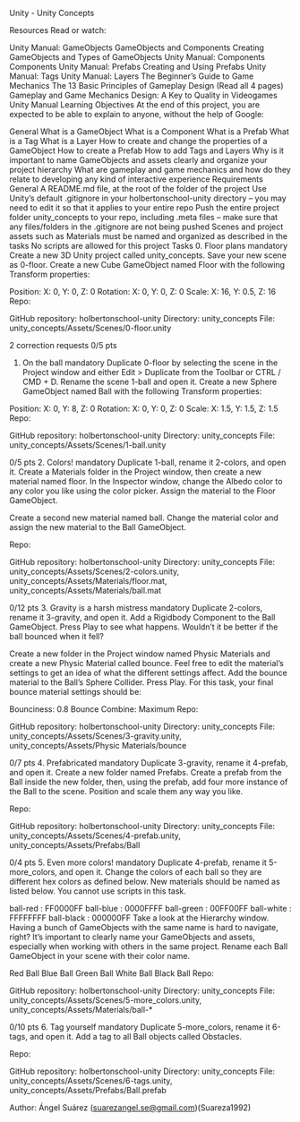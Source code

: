 Unity - Unity Concepts

Resources
Read or watch:

Unity Manual: GameObjects
GameObjects and Components
Creating GameObjects and Types of GameObjects
Unity Manual: Components
Components
Unity Manual: Prefabs
Creating and Using Prefabs
Unity Manual: Tags
Unity Manual: Layers
The Beginner’s Guide to Game Mechanics
The 13 Basic Principles of Gameplay Design (Read all 4 pages)
Gameplay and Game Mechanics Design: A Key to Quality in Videogames
Unity Manual
Learning Objectives
At the end of this project, you are expected to be able to explain to anyone, without the help of Google:

General
What is a GameObject
What is a Component
What is a Prefab
What is a Tag
What is a Layer
How to create and change the properties of a GameObject
How to create a Prefab
How to add Tags and Layers
Why is it important to name GameObjects and assets clearly and organize your project hierarchy
What are gameplay and game mechanics and how do they relate to developing any kind of interactive experience
Requirements
General
A README.md file, at the root of the folder of the project
Use Unity’s default .gitignore in your holbertonschool-unity directory – you may need to edit it so that it applies to your entire repo
Push the entire project folder unity_concepts to your repo, including .meta files – make sure that any files/folders in the .gitignore are not being pushed
Scenes and project assets such as Materials must be named and organized as described in the tasks
No scripts are allowed for this project
Tasks
0. Floor plans
mandatory
Create a new 3D Unity project called unity_concepts. Save your new scene as 0-floor. Create a new Cube GameObject named Floor with the following Transform properties:

Position: X: 0, Y: 0, Z: 0
Rotation: X: 0, Y: 0, Z: 0
Scale: X: 16, Y: 0.5, Z: 16
Repo:

GitHub repository: holbertonschool-unity
Directory: unity_concepts
File: unity_concepts/Assets/Scenes/0-floor.unity
 
2 correction requests
0/5 pts
1. On the ball
mandatory
Duplicate 0-floor by selecting the scene in the Project window and either Edit > Duplicate from the Toolbar or CTRL / CMD + D. Rename the scene 1-ball and open it. Create a new Sphere GameObject named Ball with the following Transform properties:

Position: X: 0, Y: 8, Z: 0
Rotation: X: 0, Y: 0, Z: 0
Scale: X: 1.5, Y: 1.5, Z: 1.5
Repo:

GitHub repository: holbertonschool-unity
Directory: unity_concepts
File: unity_concepts/Assets/Scenes/1-ball.unity
 
0/5 pts
2. Colors!
mandatory
Duplicate 1-ball, rename it 2-colors, and open it. Create a Materials folder in the Project window, then create a new material named floor. In the Inspector window, change the Albedo color to any color you like using the color picker. Assign the material to the Floor GameObject.

Create a second new material named ball. Change the material color and assign the new material to the Ball GameObject.

Repo:

GitHub repository: holbertonschool-unity
Directory: unity_concepts
File: unity_concepts/Assets/Scenes/2-colors.unity, unity_concepts/Assets/Materials/floor.mat, unity_concepts/Assets/Materials/ball.mat
 
0/12 pts
3. Gravity is a harsh mistress
mandatory
Duplicate 2-colors, rename it 3-gravity, and open it. Add a Rigidbody Component to the Ball GameObject. Press Play to see what happens. Wouldn’t it be better if the ball bounced when it fell?

Create a new folder in the Project window named Physic Materials and create a new Physic Material called bounce. Feel free to edit the material’s settings to get an idea of what the different settings affect. Add the bounce material to the Ball’s Sphere Collider. Press Play. For this task, your final bounce material settings should be:

Bounciness: 0.8
Bounce Combine: Maximum
Repo:

GitHub repository: holbertonschool-unity
Directory: unity_concepts
File: unity_concepts/Assets/Scenes/3-gravity.unity, unity_concepts/Assets/Physic Materials/bounce
 
0/7 pts
4. Prefabricated
mandatory
Duplicate 3-gravity, rename it 4-prefab, and open it. Create a new folder named Prefabs. Create a prefab from the Ball inside the new folder, then, using the prefab, add four more instance of the Ball to the scene. Position and scale them any way you like.

Repo:

GitHub repository: holbertonschool-unity
Directory: unity_concepts
File: unity_concepts/Assets/Scenes/4-prefab.unity, unity_concepts/Assets/Prefabs/Ball
 
0/4 pts
5. Even more colors!
mandatory
Duplicate 4-prefab, rename it 5-more_colors, and open it. Change the colors of each ball so they are different hex colors as defined below. New materials should be named as listed below. You cannot use scripts in this task.

ball-red : FF0000FF
ball-blue : 0000FFFF
ball-green : 00FF00FF
ball-white : FFFFFFFF
ball-black : 000000FF
Take a look at the Hierarchy window. Having a bunch of GameObjects with the same name is hard to navigate, right? It’s important to clearly name your GameObjects and assets, especially when working with others in the same project. Rename each Ball GameObject in your scene with their color name.

Red Ball
Blue Ball
Green Ball
White Ball
Black Ball
Repo:

GitHub repository: holbertonschool-unity
Directory: unity_concepts
File: unity_concepts/Assets/Scenes/5-more_colors.unity, unity_concepts/Assets/Materials/ball-*
 
0/10 pts
6. Tag yourself
mandatory
Duplicate 5-more_colors, rename it 6-tags, and open it. Add a tag to all Ball objects called Obstacles.

Repo:

GitHub repository: holbertonschool-unity
Directory: unity_concepts
File: unity_concepts/Assets/Scenes/6-tags.unity, unity_concepts/Assets/Prefabs/Ball.prefab

Author: Ángel Suárez (suarezangel.se@gmail.com)(Suareza1992)
